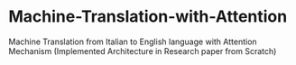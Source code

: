 # Machine-Translation-with-Attention
Machine Translation from Italian to English language with Attention Mechanism (Implemented Architecture in Research paper from Scratch)
